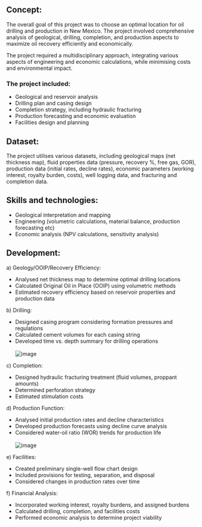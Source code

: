 ## Concept:
The overall goal of this project was to choose an optimal location for oil drilling and production in New Mexico. The project involved comprehensive analysis of geological, drilling, completion, and production aspects to maximize oil recovery efficiently and economically.

The project required a multidisciplinary approach, integrating various aspects of engineering and economic calculations, while minimising costs and environmental impact.

### The project included:

- Geological and reservoir analysis
- Drilling plan and casing design
- Completion strategy, including hydraulic fracturing
- Production forecasting and economic evaluation
- Facilities design and planning

## Dataset:
The project utilises various datasets, including geological maps (net thickness map), fluid properties data (pressure, recovery %, free gas, GOR), production data (initial rates, decline rates), economic parameters (working interest, royalty burden, costs), well logging data, and fracturing and completion data.

## Skills and technologies:

- Geological interpretation and mapping
- Engineering (volumetric calculations, material balance, production forecasting etc)
- Economic analysis (NPV calculations, sensitivity analysis)


## Development: 

a) Geology/OOIP/Recovery Efficiency:
- Analysed net thickness map to determine optimal drilling locations
- Calculated Original Oil in Place (OOIP) using volumetric methods
- Estimated recovery efficiency based on reservoir properties and production data

b) Drilling:
- Designed casing program considering formation pressures and regulations
- Calculated cement volumes for each casing string
- Developed time vs. depth summary for drilling operations <br/>
<br/>![image](https://github.com/user-attachments/assets/70096e7d-b88f-4222-ab7e-25628c355ebf)

c) Completion:
- Designed hydraulic fracturing treatment (fluid volumes, proppant amounts)
- Determined perforation strategy
- Estimated stimulation costs

d) Production Function:
- Analysed initial production rates and decline characteristics
- Developed production forecasts using decline curve analysis
- Considered water-oil ratio (WOR) trends for production life <br/>
<br/>![image](https://github.com/user-attachments/assets/132bfc58-c7d1-4098-9acc-090177e4d9e1)


e) Facilities:
- Created preliminary single-well flow chart design
- Included provisions for testing, separation, and disposal
- Considered changes in production rates over time

f) Financial Analysis:
- Incorporated working interest, royalty burdens, and assigned burdens
- Calculated drilling, completion, and facilities costs
- Performed economic analysis to determine project viability
